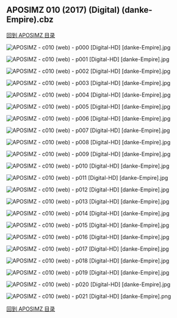 ## APOSIMZ 010 (2017) (Digital) (danke-Empire).cbz


[回到 APOSIMZ 目录](https://github.com/alicewish/markdown/blob/master/series/APOSIMZ.md)


![APOSIMZ - c010 (web) - p000 [Digital-HD] [danke-Empire].jpg](https://wx1.sinaimg.cn/large/6a9fdecagy1fmxomm0gf5j21kw2901kx.jpg)

![APOSIMZ - c010 (web) - p001 [Digital-HD] [danke-Empire].jpg](https://wx1.sinaimg.cn/large/6a9fdecagy1fmxomr3dx9j21kw28zaz6.jpg)

![APOSIMZ - c010 (web) - p002 [Digital-HD] [danke-Empire].jpg](https://wx1.sinaimg.cn/large/6a9fdecagy1fmxomxo6k6j21kw28z1kx.jpg)

![APOSIMZ - c010 (web) - p003 [Digital-HD] [danke-Empire].jpg](https://wx1.sinaimg.cn/large/6a9fdecagy1fmxon2rk5uj21kw28zx0r.jpg)

![APOSIMZ - c010 (web) - p004 [Digital-HD] [danke-Empire].jpg](https://wx1.sinaimg.cn/large/6a9fdecagy1fmxon83p9mj21kw28z1kx.jpg)

![APOSIMZ - c010 (web) - p005 [Digital-HD] [danke-Empire].jpg](https://wx1.sinaimg.cn/large/6a9fdecagy1fmxondrvz8j21kw28z4l3.jpg)

![APOSIMZ - c010 (web) - p006 [Digital-HD] [danke-Empire].jpg](https://wx1.sinaimg.cn/large/6a9fdecagy1fmxonh2n08j21kw28z1kx.jpg)

![APOSIMZ - c010 (web) - p007 [Digital-HD] [danke-Empire].jpg](https://wx1.sinaimg.cn/large/6a9fdecagy1fmxonmryx9j21kw28z4m7.jpg)

![APOSIMZ - c010 (web) - p008 [Digital-HD] [danke-Empire].jpg](https://wx1.sinaimg.cn/large/6a9fdecagy1fmxonspgjdj21kw28zque.jpg)

![APOSIMZ - c010 (web) - p009 [Digital-HD] [danke-Empire].jpg](https://wx1.sinaimg.cn/large/6a9fdecagy1fmxonzo00lj21kw28z1kx.jpg)

![APOSIMZ - c010 (web) - p010 [Digital-HD] [danke-Empire].jpg](https://wx1.sinaimg.cn/large/6a9fdecagy1fmxoo30ni7j21kw28z4qp.jpg)

![APOSIMZ - c010 (web) - p011 [Digital-HD] [danke-Empire].jpg](https://wx1.sinaimg.cn/large/6a9fdecagy1fmxoo63uyvj21kw28ztzx.jpg)

![APOSIMZ - c010 (web) - p012 [Digital-HD] [danke-Empire].jpg](https://wx1.sinaimg.cn/large/6a9fdecagy1fmxoo8ul4aj21kw28zx52.jpg)

![APOSIMZ - c010 (web) - p013 [Digital-HD] [danke-Empire].jpg](https://wx1.sinaimg.cn/large/6a9fdecagy1fmxoof5twhj21kw28zb29.jpg)

![APOSIMZ - c010 (web) - p014 [Digital-HD] [danke-Empire].jpg](https://wx1.sinaimg.cn/large/6a9fdecagy1fmxooj00kwj21kw28zb29.jpg)

![APOSIMZ - c010 (web) - p015 [Digital-HD] [danke-Empire].jpg](https://wx1.sinaimg.cn/large/6a9fdecagy1fmxoora70aj21kw28z4qp.jpg)

![APOSIMZ - c010 (web) - p016 [Digital-HD] [danke-Empire].jpg](https://wx1.sinaimg.cn/large/6a9fdecagy1fmxoowqsb6j21kw28z1kx.jpg)

![APOSIMZ - c010 (web) - p017 [Digital-HD] [danke-Empire].jpg](https://wx1.sinaimg.cn/large/6a9fdecagy1fmxop4r8chj21kw28z1kx.jpg)

![APOSIMZ - c010 (web) - p018 [Digital-HD] [danke-Empire].jpg](https://wx1.sinaimg.cn/large/6a9fdecagy1fmxop8dyl4j21kw28z1i8.jpg)

![APOSIMZ - c010 (web) - p019 [Digital-HD] [danke-Empire].jpg](https://wx1.sinaimg.cn/large/6a9fdecagy1fmxophhqanj21kw28ze81.jpg)

![APOSIMZ - c010 (web) - p020 [Digital-HD] [danke-Empire].jpg](https://wx1.sinaimg.cn/large/6a9fdecagy1fmxopom0ijj21kw28zb29.jpg)

![APOSIMZ - c010 (web) - p021 [Digital-HD] [danke-Empire].png](https://wx1.sinaimg.cn/large/6a9fdecagy1flwuri7xzij21kw28z0ou.jpg)

[回到 APOSIMZ 目录](https://github.com/alicewish/markdown/blob/master/series/APOSIMZ.md)

